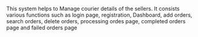 This system helps to Manage courier details of the sellers. It consists various functions such as login page, registration, Dashboard, add orders, search orders, delete orders, processing ordes page, completed orders page and failed orders page 
